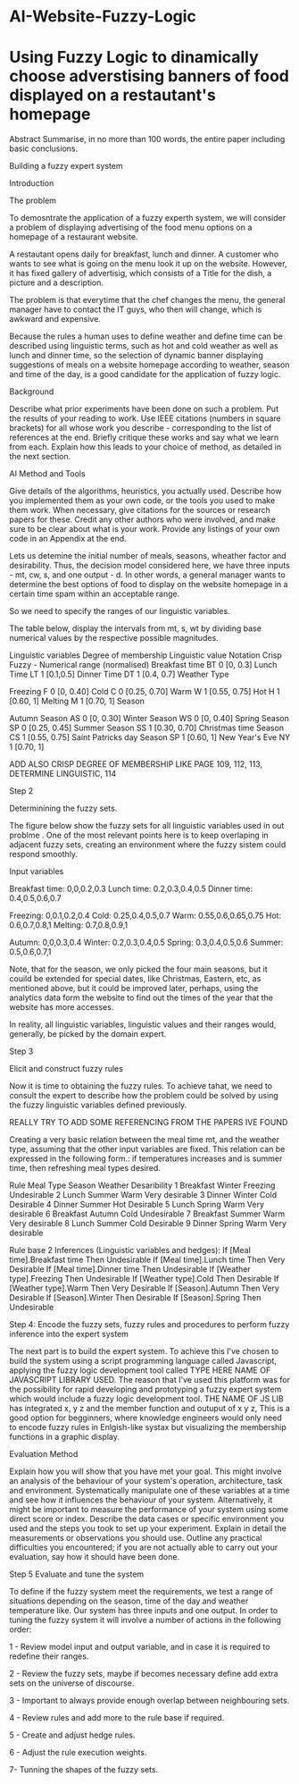 # AI-Website-Fuzzy-Logic

<h1>Using Fuzzy Logic to dinamically choose adverstising banners of food displayed on a restautant's homepage</h1>



Abstract 
Summarise, in no more than 100 words, the entire paper including basic conclusions. 

Building a fuzzy expert system

Introduction 


The problem

To demosntrate the application of a fuzzy experth system, we will consider a problem of 
displaying advertising of the food menu options on a homepage of a restaurant website.

A restautant opens daily for breakfast, lunch and dinner. A customer who wants to see what is 
going on the menu look it up on the website. However, it has fixed gallery of advertisig, 
which consists of a Title for the dish, a picture and a description. 

 

The problem is that everytime that the chef changes the menu, the general manager have to 
contact the IT guys, who then will change, which is awkward and expensive.

Because the rules a human uses to define weather and define time can be described using 
linguistic terms, such as hot and cold weather as well as lunch and dinner time, so the 
selection of dynamic banner displaying suggestions of meals on a website homepage 
according to weather, season and time of the day, is a good candidate for the application of 
fuzzy logic. 





Background 

Describe what prior experiments have been done on such a problem. Put the results of your 
reading to work. Use IEEE citations (numbers in square brackets) for all whose work you 
describe - corresponding to the list of references at the end. Briefly critique these works and 
say what we learn from each. Explain how this leads to your choice of method, as detailed in 
the next section.

AI Method and Tools

Give details of the algorithms, heuristics, you actually used. Describe how you implemented 
them as your own code, or the tools you used to make them work. When necessary, give 
citations for the sources or research papers for these. Credit any other authors who were 
involved, and make sure to be clear about what is your work. Provide any listings of your 
own code in an Appendix at the end. 


Lets us detemine the initial number of meals, seasons, wheather factor and desirability. Thus, 
the decision model considered here, we have three inputs - mt, cw, s, and one output - d. In 
other words, a general manager wants to determine the best options of food to display on the 
website homepage in a certain time spam within an acceptable range.

So we need to specify the ranges of our linguistic variables.

The table below, display the intervals from mt, s, wt by dividing base numerical values by the 
respective possible magnitudes.


Linguistic variables
Degree of membership
Linguistic value
Notation
Crisp
Fuzzy - Numerical 
range (normalised) 
Breakfast time
BT
0
[0, 0.3]
Lunch Time
LT
1
[0.1,0.5]
Dinner Time
DT
1
[0.4, 0.7]
Weather Type



Freezing
F
0
[0, 0.40]
Cold
C
0
[0.25, 0.70]
Warm
W
1
[0.55, 0.75]
Hot
H
1
[0.60, 1]
Melting
M
1
[0.70, 1]
Season



Autumn Season
AS
0
[0, 0.30]
Winter Season
WS
0
[0, 0.40]
Spring Season
SP
0
[0.25, 0.45]
Summer Season
SS
1
[0.30, 0.70]
Christmas time 
Season
CS
1
[0.55, 0.75]
Saint Patricks day 
Season
SP
1
[0.60, 1]
New Year's Eve
NY
1
[0.70, 1]


ADD ALSO CRISP DEGREE OF MEMBERSHIP LIKE PAGE 109, 112, 113, 
DETERMINE LINGUISTIC, 114

Step 2

Determinining the fuzzy sets.

The figure below show the fuzzy sets for all linguistic variables used in out problme . One of 
the most relevant points here is to keep overlaping in adjacent fuzzy sets, creating an 
environment where the fuzzy sistem could respond smoothly.


Input variables

  
Breakfast time: 0,0,0.2,0.3 
Lunch time: 0.2,0.3,0.4,0.5 
Dinner time: 0.4,0.5,0.6,0.7



 
Freezing: 0,0.1,0.2,0.4 
Cold: 0.25,0.4,0.5,0.7 
Warm: 0.55,0.6,0.65,0.75 
Hot: 0.6,0.7,0.8,1 
Melting: 0.7,0.8,0.9,1


 
Autumn: 0,0,0.3,0.4 
Winter: 0.2,0.3,0.4,0.5 
Spring: 0.3,0.4,0.5,0.6 
Summer: 0.5,0.6,0.7,1




Note, that for the season, we only picked the four main seasons, but it couild be extended for 
special dates, like Christmas, Eastern, etc, as mentioned above, but it could be improved later, 
perhaps, using the analytics data form the website to find out the times of the year that the 
website has more accesses.

In reality, all linguistic variables, linguistic values and their ranges would, generally, be 
picked by the domain expert.

Step 3

Elicit and construct fuzzy rules

Now it is time to obtaining the fuzzy rules. To achieve tahat, we need to consult the expert to 
describe how the problem could be solved by using the fuzzy linguistic variables defined 
previously.

REALLY TRY TO ADD SOME REFERENCING FROM THE PAPERS IVE FOUND


Creating a very basic relation between the meal time mt, and the weather type, assuming that 
the other input variables are fixed. This relation can be expressed in the following form.: if 
temperatures increases and is summer time, then refreshing meal types desired.


Rule
Meal Type
Season
Weather
Desaribility
1
Breakfast
Winter
Freezing
Undesirable
2
Lunch
Summer
Warm
Very desirable
3
Dinner
Winter
Cold
Desirable
4
Dinner
Summer
Hot
Desirable
5
Lunch
Spring
Warm
Very desirable
6
Breakfast
Autumn
Cold
Undesirable
7
Breakfast
Summer
Warm
Very desirable
8
Lunch
Summer
Cold
Desirable
9
Dinner
Spring
Warm
Very desirable




Rule base 2
Inferences (Linguistic variables and hedges):
If [Meal time].Breakfast time
Then
Undesirable
If [Meal time].Lunch time
Then
Very Desirable
If [Meal time].Dinner time
Then
Undesirable
If [Weather type].Freezing
Then
Undesirable
If [Weather type].Cold
Then
Desirable
If [Weather type].Warm
Then
Very Desirable
If [Season].Autumn
Then
Very Desirable
If [Season].Winter
Then
Desirable
If [Season].Spring
Then
Undesirable


Step 4: Encode the fuzzy sets, fuzzy rules and procedures to perform fuzzy inference into the 
expert system

The next part is to build the expert system. To achieve this I've chosen to build the system 
using a script programming language called Javascript, applying the fuzzy logic development 
tool called TYPE HERE NAME OF JAVASCRIPT LIBRARY USED. The reason that I've 
used this platform was for the possibility for rapid developing and prototyping a fuzzy expert 
system which would include a fuzzy logic development tool.
THE NAME OF JS LIB has integrated x, y z and the member function  and outuput of x y z, 
This is a good option for begginners, where knowledge engineers would only need to encode 
fuzzy rules in Enlgish-like systax but visualizing the membership functions in a graphic 
display.


Evaluation Method
 
Explain how you will show that you have met your goal. This might involve an analysis of 
the behaviour of your system's operation, architecture, task and environment. Systematically 
manipulate one of these variables at a time and see how it influences the behaviour of your 
system. Alternatively, it might be important to measure the performance of your system using 
some direct score or index. Describe the data cases or specific environment you used and the 
steps you took to set up your experiment. Explain in detail the measurements or observations 
you should use. Outline any practical difficulties you encountered; if you are not actually able 
to carry out your evaluation, say how it should have been done.


Step 5 Evaluate and tune the system

To define if the fuzzy system meet the requirements, we test a range of situations depending 
on the season, time of the day and weather temperature like. Our system has three inputs and 
one output. In order to tuning the fuzzy system it will involve a number of actions in the 
following order:

1 - Review model input and output variable, and in case it is required to redefine their ranges.

2 - Review the fuzzy sets, maybe if becomes necessary define add extra  sets on the universe 
of discourse.

3 - Important to always provide enough overlap between neighbouring sets.

4 - Review rules and add more to the rule base if required.

5 - Create and adjust hedge rules.

6 - Adjust the rule execution weights.

7- Tunning the shapes of the fuzzy sets.

